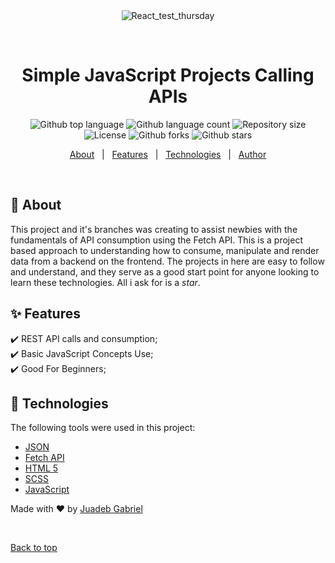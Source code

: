 <div align="center" id="top"> 
  <img src="./.github/app.gif" alt="React_test_thursday" />

&#xa0;

  <!-- <a href="https://react_test_thursday.netlify.app">Demo</a> -->
</div>

<h1 align="center">Simple JavaScript Projects Calling APIs</h1>

<p align="center">
  <img alt="Github top language" src="https://img.shields.io/github/languages/top/Juadebfm/api_calls_test?color=56BEB8">

  <img alt="Github language count" src="https://img.shields.io/github/languages/count/Juadebfm/api_calls_test?color=56BEB8">

  <img alt="Repository size" src="https://img.shields.io/github/repo-size/Juadebfm/api_calls_test?color=56BEB8">

  <img alt="License" src="https://img.shields.io/github/license/Juadebfm/api_calls_test?color=56BEB8">

  <!-- <img alt="Github issues" src="https://img.shields.io/github/issues/Juadebfm/api_calls_test?color=56BEB8" /> -->

  <img alt="Github forks" src="https://img.shields.io/github/forks/Juadebfm/api_calls_test?color=56BEB8" />

  <img alt="Github stars" src="https://img.shields.io/github/stars/Juadebfm/api_calls_test?color=56BEB8" />
</p>

<!-- Status -->

<!-- <h4 align="center">
	🚧  React_test_thursday 🚀 Under construction...  🚧
</h4>

<hr> -->

<p align="center">
  <a href="#dart-about">About</a> &#xa0; | &#xa0; 
  <a href="#sparkles-features">Features</a> &#xa0; | &#xa0;
  <a href="#rocket-technologies">Technologies</a> &#xa0; | &#xa0;
  <a href="https://github.com/Juadebfm" target="_blank">Author</a>
</p>

<br>

## :dart: About

This project and it's branches was creating to assist newbies with the fundamentals of API consumption using the Fetch API. This is a project based approach to understanding how to consume, manipulate and render data from a backend on the frontend. The projects in here are easy to follow and understand, and they serve as a good start point for anyone looking to learn these technologies. All i ask for is a _star_.

## :sparkles: Features

:heavy_check_mark: REST API calls and consumption;\
:heavy_check_mark: Basic JavaScript Concepts Use;\
:heavy_check_mark: Good For Beginners;

## :rocket: Technologies

The following tools were used in this project:

- [JSON](https://developer.mozilla.org/en-US/docs/Web/JavaScript/Reference/Global_Objects/JSON)
- [Fetch API](https://developer.mozilla.org/en-US/docs/Web/API/Fetch_API)
- [HTML 5](https://developer.mozilla.org/en-US/docs/Glossary/HTML5)
- [SCSS](https://sass-lang.com/)
- [JavaScript](https://developer.mozilla.org/en-US/docs/Web/JavaScript)

Made with :heart: by <a href="https://www.juadebfm.com" target="_blank">Juadeb Gabriel</a>

&#xa0;

<a href="#top">Back to top</a>
